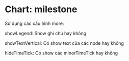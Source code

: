 # Chart: milestone

Sử dụng các cấu hình more:

showLegend: Show ghi chú hay không

showTextVertical: Có show text của các node hay không

hideTimeTick: Có show các minorTimeTick hay không

